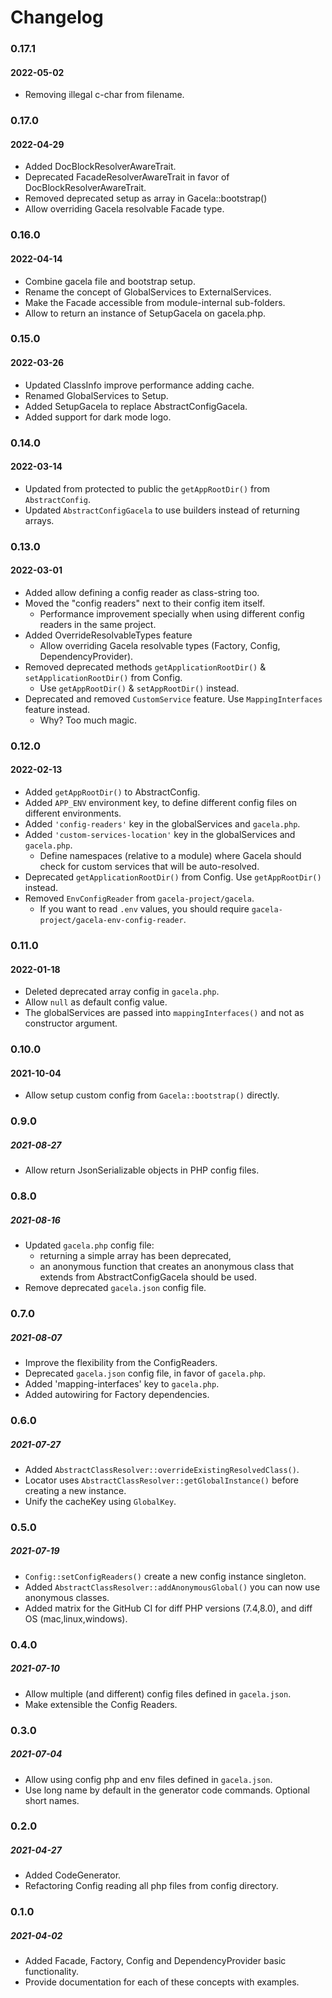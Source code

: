 # Changelog

### 0.17.1
#### 2022-05-02

- Removing illegal c-char from filename.

### 0.17.0
#### 2022-04-29

- Added DocBlockResolverAwareTrait.
- Deprecated FacadeResolverAwareTrait in favor of DocBlockResolverAwareTrait.
- Removed deprecated setup as array in Gacela::bootstrap()
- Allow overriding Gacela resolvable Facade type.

### 0.16.0
#### 2022-04-14

- Combine gacela file and bootstrap setup.
- Rename the concept of GlobalServices to ExternalServices.
- Make the Facade accessible from module-internal sub-folders.
- Allow to return an instance of SetupGacela on gacela.php.

### 0.15.0
#### 2022-03-26

- Updated ClassInfo improve performance adding cache.
- Renamed GlobalServices to Setup.
- Added SetupGacela to replace AbstractConfigGacela.
- Added support for dark mode logo.

### 0.14.0
#### 2022-03-14

- Updated from protected to public the `getAppRootDir()` from `AbstractConfig`.
- Updated `AbstractConfigGacela` to use builders instead of returning arrays.

### 0.13.0
#### 2022-03-01

- Added allow defining a config reader as class-string too.
- Moved the "config readers" next to their config item itself.
  - Performance improvement specially when using different config readers in the same project.
- Added OverrideResolvableTypes feature
  - Allow overriding Gacela resolvable types (Factory, Config, DependencyProvider).
- Removed deprecated methods `getApplicationRootDir()` & `setApplicationRootDir()` from Config.
  - Use `getAppRootDir()` & `setAppRootDir()` instead.
- Deprecated and removed `CustomService` feature. Use `MappingInterfaces` feature instead.
  - Why? Too much magic.

### 0.12.0
#### 2022-02-13

- Added `getAppRootDir()` to AbstractConfig.
- Added `APP_ENV` environment key, to define different config files on different environments.
- Added `'config-readers'` key in the globalServices and `gacela.php`.
- Added `'custom-services-location'` key in the globalServices and `gacela.php`.
  - Define namespaces (relative to a module) where Gacela should check for custom services that will be auto-resolved.
- Deprecated `getApplicationRootDir()` from Config. Use `getAppRootDir()` instead.
- Removed `EnvConfigReader` from `gacela-project/gacela`.
  - If you want to read `.env` values, you should require `gacela-project/gacela-env-config-reader`.

### 0.11.0
#### 2022-01-18

- Deleted deprecated array config in `gacela.php`.
- Allow `null` as default config value.
- The globalServices are passed into `mappingInterfaces()` and not as constructor argument.

### 0.10.0
#### 2021-10-04

- Allow setup custom config from `Gacela::bootstrap()` directly.

### 0.9.0
##### 2021-08-27

- Allow return JsonSerializable objects in PHP config files.

### 0.8.0
##### 2021-08-16

- Updated `gacela.php` config file:
  - returning a simple array has been deprecated,
  - an anonymous function that creates an anonymous class that extends from AbstractConfigGacela should be used.
- Remove deprecated `gacela.json` config file.

### 0.7.0
##### 2021-08-07

- Improve the flexibility from the ConfigReaders.
- Deprecated `gacela.json` config file, in favor of `gacela.php`.
- Added 'mapping-interfaces' key to `gacela.php`.
- Added autowiring for Factory dependencies.

### 0.6.0
##### 2021-07-27

- Added `AbstractClassResolver::overrideExistingResolvedClass()`.
- Locator uses `AbstractClassResolver::getGlobalInstance()` before creating a new instance.
- Unify the cacheKey using `GlobalKey`.

### 0.5.0
##### 2021-07-19

- `Config::setConfigReaders()` create a new config instance singleton.
- Added `AbstractClassResolver::addAnonymousGlobal()` you can now use anonymous classes.
- Added matrix for the GitHub CI for diff PHP versions (7.4,8.0), and diff OS (mac,linux,windows).

### 0.4.0
##### 2021-07-10

- Allow multiple (and different) config files defined in `gacela.json`.
- Make extensible the Config Readers.

### 0.3.0
##### 2021-07-04

- Allow using config php and env files defined in `gacela.json`.
- Use long name by default in the generator code commands. Optional short names.

### 0.2.0
##### 2021-04-27

- Added CodeGenerator.
- Refactoring Config reading all php files from config directory.

### 0.1.0
##### 2021-04-02

- Added Facade, Factory, Config and DependencyProvider basic functionality.
- Provide documentation for each of these concepts with examples.
